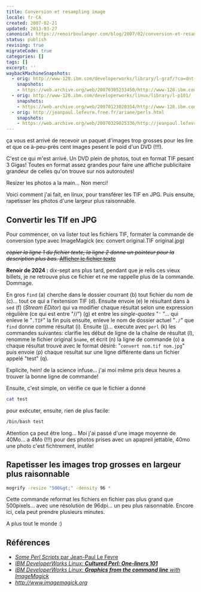 ```yaml
---
title: Conversion et resampling image
locale: fr-CA
created: 2007-02-21
updated: 2013-03-27
canonical: https://renoirboulanger.com/blog/2007/02/conversion-et-resampling-image/
status: publish
revising: true
migrateCode: true
categories: []
tags: []
excerpt: ''
waybackMachineSnapshots:
  - orig: http://www-128.ibm.com/developerworks/library/l-graf/?ca=dnt-428
    snapshots:
    - https://web.archive.org/web/20070305233450/http://www-128.ibm.com/developerworks/library/l-graf/?ca=dnt-428
  - orig: http://www-128.ibm.com/developerworks/linux/library/l-p101/
    snapshots:
    - https://web.archive.org/web/20070123020354/http://www-128.ibm.com/developerworks/linux/library/l-p101/
  - orig: http://jeanpaul.lefevre.free.fr/ariane/perls.html
    snapshots:
    - https://web.archive.org/web/20070329025336/http://jeanpaul.lefevre.free.fr/ariane/perls.html
---
```


ça vous est arrivé de recevoir un paquet d'images trop grosses pour les lire et que ce à-peu-près cent images pesent le poid d'un DVD (!!!).

C'est ce qui m'est arrivé. Un DVD plein de photos, tout en format TIF pesant 3 Gigas! Toutes en format assez grandes pour faire une affiche publicitaire grandeur de celles qu'on trouve sur nos autoroutes!

Resizer les photos a la main... Non merci!

Voici comment j'ai fait, en linux, pour transférer les TIF en JPG. Puis ensuite, rapetisser les photos d'une largeur plus raisonnable.

<!--more-->

## Convertir les TIf en JPG

Pour commencer, on va lister tout les fichiers TIF, formater la commande de conversion type avec ImageMagick (ex: convert original.TIF original.jpg)

<del><em>copier la ligne 1 du fichier texte, la ligne 2 donne un pointeur pour la description plus bas.</em>
<a href="https://renoirboulanger.com/wp-content/uploads/2007/02/commande_longue.txt" title="Commande">Afficher le fichier texte</a></del>
<!--#TODO-Import-Code-From-External-->

<rb-notice-box variant="info" class="my-5">
<strong slot="header">Renoir de 2024 :</strong>
dix-sept ans plus tard, pendant que je relis ces vieux billets, je ne retrouve plus ce fichier et ne me rappelle plus de la commande. Dommage.
</rb-notice-box>

En gros `find` (a) cherche dans le dossier courrant (b) tout fichier du nom de (c)... tout ce qui a l'extension TIF (d). Ensuite envoie (e) le résultant dans à `sed` (f) (<em>Stream EDitor</em>) qui va modifier chaque résultat selon une expression régulière (ce qui est entre "//") (g) et entre les <em lang="en">single-quotes</em> "`'` "... qui enleve le "`.TIF`" la fin puis ensuite, enleve le nom de dossier actuel "`./`" que `find` donne comme résultat (i). Ensuite (j)... execute avec `perl` (k) les commandes suivantes: clarifie les début de ligne de la chaîne de résultat (l), renomme le fichier original `$name`, et écrit (n) la ligne de commande (o) a chaque résultat trouvé avec le format désiré: "`convert nom.tif nom.jpg`" puis envoie (p) chaque resultat sur une ligne différente dans un fichier appelé "test" (q).

Explicite, hein! de la science infuse... j'ai moi même pris deux heures a trouver la bonne ligne de commande!

Ensuite, c'est simple, on vérifie ce que le fichier a donné

```bash
cat test
```
pour exécuter, ensuite, rien de plus facile:

```bash
/bin/bash test
```

Attention ça peut être long... Moi j'ai passé d'une image moyenne de 40Mo... a 4Mo (!!!) pour des photos prises avec un apapreil jettable, 40mo une photo c'est fichtrement, inutile!


## Rapetisser les images trop grosses en largeur plus raisonnable


```bash
mogrify -resize "500&gt;" -density 96 *
```

Cette commande reformat les fichiers en fichier pas plus grand que 500pixels... avec une résolution de 96dpi... un peu plus raisonnable. Encore ici, cela peut prendre plusieurs minutes.

A plus tout le monde :)


## Références

- [<em lang=en>Some Perl Scripts</em> par Jean-Paul Le Fevre](https://web.archive.org/web/20070329025336/http://jeanpaul.lefevre.free.fr/ariane/perls.html)
- [<em lang=en>IBM DeveloperWorks Linux: **Cultured Perl: One-liners 101**](https://web.archive.org/web/20070123020354/http://www-128.ibm.com/developerworks/linux/library/l-p101/)
- [<em lang=en>IBM DeveloperWorks Linux: **Graphics from the command line** with ImageMagick</em>](https://web.archive.org/web/20070305233450/http://www-128.ibm.com/developerworks/library/l-graf/?ca=dnt-428)
- http://www.imagemagick.org
